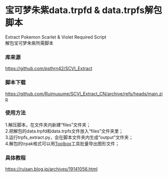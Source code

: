 # 宝可梦朱紫data.trpfd & data.trpfs解包脚本
Extract Pokemon Scarlet &amp; Violet Required Script<br>
解包宝可梦朱紫所需脚本

### 库来源
https://github.com/psthrn42/SCVI_Extract

### 脚本下载
https://github.com/Ruimusume/SCVI_Extract_CN/archive/refs/heads/main.zip

### 使用方法
1.解压脚本，在文件夹内新建“files”文件夹；<br>
2.把解包的data.trpfd和data.trpfs文件放入“files”文件夹里；<br>
3.运行trpfs_extract.py，会在脚本文件夹内生成“output”文件夹；<br>
4.解包的trpak格式可以用<a href="https://github.com/KillzXGaming/Switch-Toolbox/releases/tag/EXPERIMENTAL_LATEST" target="_blank" title="">Toolbox</a>工具批量导出图形文件；

### 具体教程
https://ruisan.blog.jp/archives/19141056.html
